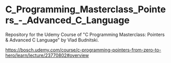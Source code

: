 # C_Programming_Masterclass_Pointers_-_Advanced_C_Language

Repository for the Udemy Course of "C Programming Masterclass: Pointers & Advanced C Language" by Vlad Budnitski.

https://bosch.udemy.com/course/c-programming-pointers-from-zero-to-hero/learn/lecture/23770802#overview
